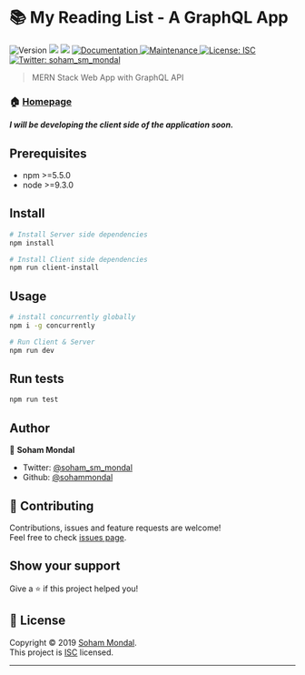 <h1>📚 My Reading List - A GraphQL App </h1>
<p>
  <img alt="Version" src="https://img.shields.io/badge/version-1.0.0-blue.svg?cacheSeconds=2592000" />
  <img src="https://img.shields.io/badge/npm-%3E%3D5.5.0-blue.svg" />
  <img src="https://img.shields.io/badge/node-%3E%3D9.3.0-blue.svg" />
  <a href="https://github.com/sohammondal/graphql-books#readme">
    <img alt="Documentation" src="https://img.shields.io/badge/documentation-yes-brightgreen.svg" target="_blank" />
  </a>
  <a href="https://github.com/sohammondal/graphql-books/graphs/commit-activity">
    <img alt="Maintenance" src="https://img.shields.io/badge/Maintained%3F-yes-green.svg" target="_blank" />
  </a>
  <a href="https://github.com/sohammondal/graphql-books/blob/master/LICENSE">
    <img alt="License: ISC" src="https://img.shields.io/badge/License-ISC-yellow.svg" target="_blank" />
  </a>
  <a href="https://twitter.com/soham_sm_mondal">
    <img alt="Twitter: soham_sm_mondal" src="https://img.shields.io/twitter/follow/soham_sm_mondal.svg?style=social" target="_blank" />
  </a>
</p>

> MERN Stack Web App with GraphQL API 

### 🏠 [Homepage](http://gql-books.sohammondal.com/graphql)

***<p>I will be developing the client side of the application soon.</p>***

## Prerequisites

- npm >=5.5.0
- node >=9.3.0

## Install

```bash
# Install Server side dependencies
npm install

# Install Client side dependencies
npm run client-install
```

## Usage

```bash
# install concurrently globally
npm i -g concurrently

# Run Client & Server  
npm run dev
```

## Run tests

```sh
npm run test
```

## Author

👤 **Soham Mondal**

* Twitter: [@soham_sm_mondal](https://twitter.com/soham_sm_mondal)
* Github: [@sohammondal](https://github.com/sohammondal)

## 🤝 Contributing

Contributions, issues and feature requests are welcome!<br />Feel free to check [issues page](https://github.com/sohammondal/graphql-books/issues).

## Show your support

Give a ⭐️ if this project helped you!

## 📝 License

Copyright © 2019 [Soham Mondal](https://github.com/sohammondal).<br />
This project is [ISC](https://github.com/sohammondal/graphql-books/blob/master/LICENSE) licensed.

***